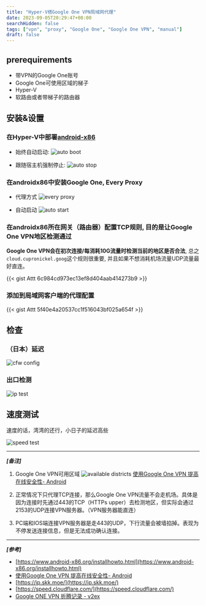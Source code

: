 ```yaml
---
title: "Hyper-V搭Google One VPN局域网代理"
date: 2023-09-05T20:29:47+08:00
searchHidden: false
tags: ["vpn", "proxy", "Google One", "Google One VPN", "manual"]
draft: false
---
```


## prerequirements
- 带VPN的Google One账号
- Google One可使用区域的梯子
- Hyper-V
- 软路由或者带梯子的路由器

## 安装&设置
### 在Hyper-V中部署[android-x86](https://www.android-x86.org)

- 始终自动启动:
![auto boot](/images/google_one_vpn/scrshot02.png)

- 跟随宿主机强制停止:
![auto stop](/images/google_one_vpn/scrshot03.png)

### 在androidx86中安装Google One, Every Proxy

- 代理方式
![every proxy](/images/google_one_vpn/scrshot04.png)

- 自动启动
![auto start](/images/google_one_vpn/scrshot04-1.png)

### 在androidx86所在网关（路由器）配置TCP规则, 目的是让Google One VPN地区检测通过

**Google One VPN会在初次连接/每消耗10G流量时检测当前的地区是否合法**, 总之`cloud.cupronickel.goog`这个规则很重要, 并且如果不想消耗机场流量UDP流量最好直连。

{{< gist Attt 6c984cd973ec13ef8d404aab414273b9 >}}

### 添加到局域网客户端的代理配置
{{< gist Attt 5f40e4a20537cc1f516043bf025a654f >}}

## 检查

### （日本）延迟
![cfw config](/images/google_one_vpn/scrshot05.png)

### 出口检测
![ip test](/images/google_one_vpn/scrshot06.png)

## 速度测试

速度的话，湾湾的还行，小日子的延迟高些

![speed test](/images/google_one_vpn/scrshot07.png)

---

***[备注]***

1. Google One VPN可用区域
![available districts](/images/google_one_vpn/scrshot01.png)
[使用Google One VPN 提高在线安全性- Android](https://support.google.com/googleone/answer/7582172?hl=zh-Hans&co=GENIE.Platform%3DAndroid)

2. 正常情况下只代理TCP连接，那么Google One VPN流量不会走机场。具体是因为连接时先通过443的TCP（HTTPs upper）去检测地区，但实际会通过2153的UDP连接VPN服务器。（VPN服务器能直连）

3. PC端和IOS端连接VPN服务器是走443的UDP，下行流量会被墙掐掉。表现为不停发送连接信息，但是无法成功确认连接。

---

***[参考]***

- [https://www.android-x86.org/installhowto.html](https://www.android-x86.org/installhowto.html)
- [使用Google One VPN 提高在线安全性- Android](https://support.google.com/googleone/answer/7582172?hl=zh-Hans&co=GENIE.Platform%3DAndroid)
- [https://ip.skk.moe/](https://ip.skk.moe/)
- [https://speed.cloudflare.com/](https://speed.cloudflare.com/)
- [Google ONE VPN 折腾记录 - v2ex](https://v2ex.com/t/910836?p=1)